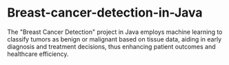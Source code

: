# Breast-cancer-detection-in-Java
 The "Breast Cancer Detection" project in Java employs machine learning to classify tumors as benign or malignant based on tissue data, aiding in early diagnosis and treatment decisions, thus enhancing patient outcomes and healthcare efficiency.
